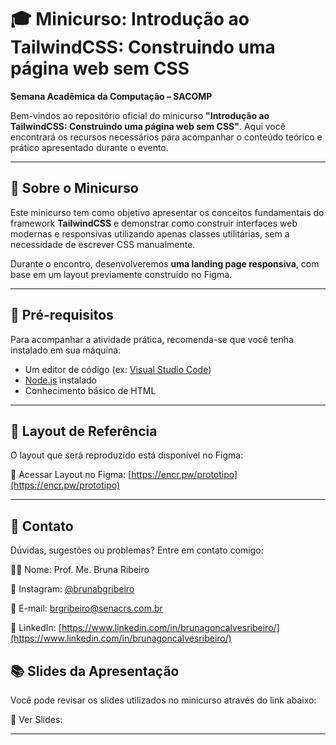 # 🎓 Minicurso: Introdução ao TailwindCSS: Construindo uma página web sem CSS

**Semana Acadêmica da Computação – SACOMP**

Bem-vindos ao repositório oficial do minicurso **"Introdução ao TailwindCSS: Construindo uma página web sem CSS"**. Aqui você encontrará os recursos necessários para acompanhar o conteúdo teórico e prático apresentado durante o evento.

---

## 📌 Sobre o Minicurso

Este minicurso tem como objetivo apresentar os conceitos fundamentais do framework **TailwindCSS** e demonstrar como construir interfaces web modernas e responsivas utilizando apenas classes utilitárias, sem a necessidade de escrever CSS manualmente.

Durante o encontro, desenvolveremos **uma landing page responsiva**, com base em um layout previamente construído no Figma.

---

## 🧰 Pré-requisitos

Para acompanhar a atividade prática, recomenda-se que você tenha instalado em sua máquina:

- Um editor de código (ex: [Visual Studio Code](https://code.visualstudio.com/))
- [Node.js](https://nodejs.org/en/) instalado
- Conhecimento básico de HTML

---

## 🎨 Layout de Referência
O layout que será reproduzido está disponível no Figma:

🔗 Acessar Layout no Figma: [https://encr.pw/prototipo](https://encr.pw/prototipo)

---

## 💬 Contato
Dúvidas, sugestões ou problemas? Entre em contato comigo:

👨‍🏫 Nome: Prof. Me. Bruna Ribeiro

📸 Instagram: [@brunabgribeiro](https://www.instagram.com/brunabgribeiro/)

📧 E-mail: brgribeiro@senacrs.com.br

💼 LinkedIn: [https://www.linkedin.com/in/brunagoncalvesribeiro/](https://www.linkedin.com/in/brunagoncalvesribeiro/)

## 📚 Slides da Apresentação
Você pode revisar os slides utilizados no minicurso através do link abaixo:

📑 Ver Slides:

---
